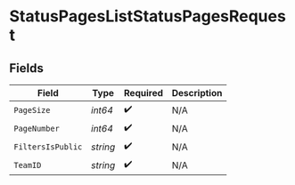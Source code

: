 # StatusPagesListStatusPagesRequest


## Fields

| Field              | Type               | Required           | Description        |
| ------------------ | ------------------ | ------------------ | ------------------ |
| `PageSize`         | *int64*            | :heavy_check_mark: | N/A                |
| `PageNumber`       | *int64*            | :heavy_check_mark: | N/A                |
| `FiltersIsPublic`  | *string*           | :heavy_check_mark: | N/A                |
| `TeamID`           | *string*           | :heavy_check_mark: | N/A                |